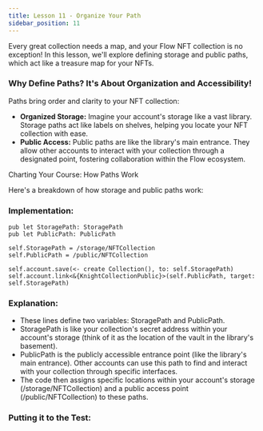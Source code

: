 ```yaml
---
title: Lesson 11 - Organize Your Path
sidebar_position: 11
---
```


Every great collection needs a map, and your Flow NFT collection is no exception! In this lesson, we'll explore defining storage and public paths, which act like a treasure map for your NFTs.

### Why Define Paths? It's About Organization and Accessibility!

Paths bring order and clarity to your NFT collection:

- **Organized Storage:** Imagine your account's storage like a vast library. Storage paths act like labels on shelves, helping you locate your NFT collection with ease.
- **Public Access:** Public paths are like the library's main entrance. They allow other accounts to interact with your collection through a designated point, fostering collaboration within the Flow ecosystem.

Charting Your Course: How Paths Work

Here's a breakdown of how storage and public paths work:

### **Implementation:**

```cadence
pub let StoragePath: StoragePath
pub let PublicPath: PublicPath
```

```cadence
self.StoragePath = /storage/NFTCollection
self.PublicPath = /public/NFTCollection

self.account.save(<- create Collection(), to: self.StoragePath)
self.account.link<&{KnightCollectionPublic}>(self.PublicPath, target: self.StoragePath)
```

### **Explanation:**

- These lines define two variables: StoragePath and PublicPath.
- StoragePath is like your collection's secret address within your account's storage (think of it as the location of the vault in the library's basement).
- PublicPath is the publicly accessible entrance point (like the library's main entrance). Other accounts can use this path to find and interact with your collection through specific interfaces.
- The code then assigns specific locations within your account's storage (/storage/NFTCollection) and a public access point (/public/NFTCollection) to these paths.

### **Putting it to the Test:**
